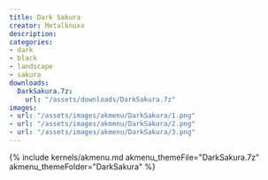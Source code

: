 ```yaml
---
title: Dark Sakura
creator: Metalknuxx
description: 
categories:
- dark
- black
- landscape
- sakura
downloads:
  DarkSakura.7z:
    url: "/assets/downloads/DarkSakura.7z"
images:
- url: "/assets/images/akmenu/DarkSakura/1.png"
- url: "/assets/images/akmenu/DarkSakura/2.png"
- url: "/assets/images/akmenu/DarkSakura/3.png"
---
```


{% include kernels/akmenu.md akmenu_themeFile="DarkSakura.7z" akmenu_themeFolder="DarkSakura" %}
